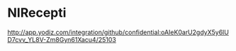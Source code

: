 # NIRecepti
http://app.yodiz.com/integration/github/confidential:oAIeK0arU2gdyX5y6lUD7cvv_YL8V-Zm8Gyn61Xacu4/25103
